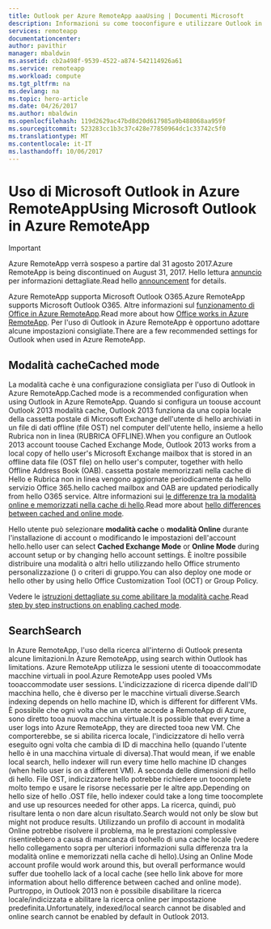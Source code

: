 ```yaml
---
title: Outlook per Azure RemoteApp aaaUsing | Documenti Microsoft
description: Informazioni su come tooconfigure e utilizzare Outlook in Azure RemoteApp | Microsoft Azure
services: remoteapp
documentationcenter: 
author: pavithir
manager: mbaldwin
ms.assetid: cb2a498f-9539-4522-a874-542114926a61
ms.service: remoteapp
ms.workload: compute
ms.tgt_pltfrm: na
ms.devlang: na
ms.topic: hero-article
ms.date: 04/26/2017
ms.author: mbaldwin
ms.openlocfilehash: 119d2629ac47bd8d20d617985a9b488068aa959f
ms.sourcegitcommit: 523283cc1b3c37c428e77850964dc1c33742c5f0
ms.translationtype: MT
ms.contentlocale: it-IT
ms.lasthandoff: 10/06/2017
---
```

# <a name="using-microsoft-outlook-in-azure-remoteapp"></a><span data-ttu-id="c5277-103">Uso di Microsoft Outlook in Azure RemoteApp</span><span class="sxs-lookup"><span data-stu-id="c5277-103">Using Microsoft Outlook in Azure RemoteApp</span></span>
> [!IMPORTANT]
> <span data-ttu-id="c5277-104">Azure RemoteApp verrà sospeso a partire dal 31 agosto 2017.</span><span class="sxs-lookup"><span data-stu-id="c5277-104">Azure RemoteApp is being discontinued on August 31, 2017.</span></span> <span data-ttu-id="c5277-105">Hello lettura [annuncio](https://go.microsoft.com/fwlink/?linkid=821148) per informazioni dettagliate.</span><span class="sxs-lookup"><span data-stu-id="c5277-105">Read hello [announcement](https://go.microsoft.com/fwlink/?linkid=821148) for details.</span></span>
> 
> 

<span data-ttu-id="c5277-106">Azure RemoteApp supporta Microsoft Outlook O365.</span><span class="sxs-lookup"><span data-stu-id="c5277-106">Azure RemoteApp supports Microsoft Outlook O365.</span></span> <span data-ttu-id="c5277-107">Altre informazioni sul [funzionamento di Office in Azure RemoteApp](remoteapp-officesubscription.md).</span><span class="sxs-lookup"><span data-stu-id="c5277-107">Read more about how [Office works in Azure RemoteApp](remoteapp-officesubscription.md).</span></span> <span data-ttu-id="c5277-108">Per l'uso di Outlook in Azure RemoteApp è opportuno adottare alcune impostazioni consigliate.</span><span class="sxs-lookup"><span data-stu-id="c5277-108">There are a few recommended settings for Outlook when used in Azure RemoteApp.</span></span>

## <a name="cached-mode"></a><span data-ttu-id="c5277-109">Modalità cache</span><span class="sxs-lookup"><span data-stu-id="c5277-109">Cached mode</span></span>
<span data-ttu-id="c5277-110">La modalità cache è una configurazione consigliata per l'uso di Outlook in Azure RemoteApp.</span><span class="sxs-lookup"><span data-stu-id="c5277-110">Cached mode is a recommended configuration when using Outlook in Azure RemoteApp.</span></span> <span data-ttu-id="c5277-111">Quando si configura un toouse account Outlook 2013 modalità cache, Outlook 2013 funziona da una copia locale della cassetta postale di Microsoft Exchange dell'utente di hello archiviati in un file di dati offline (file OST) nel computer dell'utente hello, insieme a hello Rubrica non in linea (RUBRICA OFFLINE).</span><span class="sxs-lookup"><span data-stu-id="c5277-111">When you configure an Outlook 2013 account toouse Cached Exchange Mode, Outlook 2013 works from a local copy of hello user's Microsoft Exchange mailbox that is stored in an offline data file (OST file) on hello user's computer, together with hello Offline Address Book (OAB).</span></span> <span data-ttu-id="c5277-112">cassetta postale memorizzati nella cache di Hello e Rubrica non in linea vengono aggiornate periodicamente da hello servizio Office 365.</span><span class="sxs-lookup"><span data-stu-id="c5277-112">hello cached mailbox and OAB are updated periodically from hello O365 service.</span></span> <span data-ttu-id="c5277-113">Altre informazioni sui [le differenze tra la modalità online e memorizzati nella cache di hello](https://technet.microsoft.com/library/jj683103.aspx).</span><span class="sxs-lookup"><span data-stu-id="c5277-113">Read more about [hello differences between cached and online mode](https://technet.microsoft.com/library/jj683103.aspx).</span></span>

<span data-ttu-id="c5277-114">Hello utente può selezionare **modalità cache** o **modalità Online** durante l'installazione di account o modificando le impostazioni dell'account hello.</span><span class="sxs-lookup"><span data-stu-id="c5277-114">hello user can select **Cached Exchange Mode** or **Online Mode** during account setup or by changing hello account settings.</span></span> <span data-ttu-id="c5277-115">È inoltre possibile distribuire una modalità o altri hello utilizzando hello Office strumento personalizzazione () o criteri di gruppo.</span><span class="sxs-lookup"><span data-stu-id="c5277-115">You can also deploy one mode or hello other by using hello Office Customization Tool (OCT) or Group Policy.</span></span>  

<span data-ttu-id="c5277-116">Vedere le [istruzioni dettagliate su come abilitare la modalità cache](https://technet.microsoft.com/library/c6f4cad9-c918-420e-bab3-8b49e1885034#proc).</span><span class="sxs-lookup"><span data-stu-id="c5277-116">Read [step by step instructions on enabling cached mode](https://technet.microsoft.com/library/c6f4cad9-c918-420e-bab3-8b49e1885034#proc).</span></span>

## <a name="search"></a><span data-ttu-id="c5277-117">Search</span><span class="sxs-lookup"><span data-stu-id="c5277-117">Search</span></span>
<span data-ttu-id="c5277-118">In Azure RemoteApp, l'uso della ricerca all'interno di Outlook presenta alcune limitazioni.</span><span class="sxs-lookup"><span data-stu-id="c5277-118">In Azure RemoteApp, using search within Outlook has limitations.</span></span> <span data-ttu-id="c5277-119">Azure RemoteApp utilizza le sessioni utente di tooaccommodate macchine virtuali in pool.</span><span class="sxs-lookup"><span data-stu-id="c5277-119">Azure RemoteApp uses pooled VMs tooaccommodate user sessions.</span></span> <span data-ttu-id="c5277-120">L'indicizzazione di ricerca dipende dall'ID macchina hello, che è diverso per le macchine virtuali diverse.</span><span class="sxs-lookup"><span data-stu-id="c5277-120">Search indexing depends on hello machine ID, which is different for different VMs.</span></span> <span data-ttu-id="c5277-121">È possibile che ogni volta che un utente accede a RemoteApp di Azure, sono diretto tooa nuova macchina virtuale.</span><span class="sxs-lookup"><span data-stu-id="c5277-121">It is possible that every time a user logs into Azure RemoteApp, they are directed tooa new VM.</span></span> <span data-ttu-id="c5277-122">Che comporterebbe, se si abilita ricerca locale, l'indicizzatore di hello verrà eseguito ogni volta che cambia di ID di macchina hello (quando l'utente hello è in una macchina virtuale di diversa).</span><span class="sxs-lookup"><span data-stu-id="c5277-122">That would mean, if we enable local search, hello indexer will run every time hello machine ID changes (when hello user is on a different VM).</span></span> <span data-ttu-id="c5277-123">A seconda delle dimensioni di hello di hello. File OST, indicizzatore hello potrebbe richiedere un toocomplete molto tempo e usare le risorse necessarie per le altre app.</span><span class="sxs-lookup"><span data-stu-id="c5277-123">Depending on hello size of hello .OST file, hello indexer could take a long time toocomplete and use up resources needed for other apps.</span></span> <span data-ttu-id="c5277-124">La ricerca, quindi, può risultare lenta o non dare alcun risultato.</span><span class="sxs-lookup"><span data-stu-id="c5277-124">Search would not only be slow but might not produce results.</span></span> <span data-ttu-id="c5277-125">Utilizzando un profilo di account in modalità Online potrebbe risolvere il problema, ma le prestazioni complessive risentirebbero a causa di mancanza di toohello di una cache locale (vedere hello collegamento sopra per ulteriori informazioni sulla differenza tra la modalità online e memorizzati nella cache di hello).</span><span class="sxs-lookup"><span data-stu-id="c5277-125">Using an Online Mode account profile would work around this, but overall performance would suffer due toohello lack of a local cache (see hello link above for more information about hello difference between cached and online mode).</span></span> <span data-ttu-id="c5277-126">Purtroppo, in Outlook 2013 non è possibile disabilitare la ricerca locale/indicizzata e abilitare la ricerca online per impostazione predefinita.</span><span class="sxs-lookup"><span data-stu-id="c5277-126">Unfortunately, indexed/local search cannot be disabled and online search cannot be enabled by default in Outlook 2013.</span></span>

